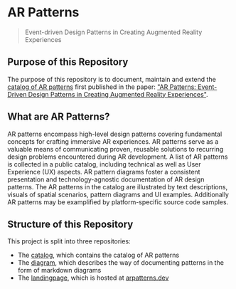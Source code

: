 # AR Patterns

> Event-driven Design Patterns in Creating Augmented Reality Experiences

## Purpose of this Repository
The purpose of this repository is to document, maintain and extend the [catalog of AR patterns](../../catalog/) first published in the paper: ["AR Patterns: Event-Driven Design Patterns in Creating Augmented Reality Experiences"](https://link.springer.com/chapter/10.1007/978-3-031-48495-7_6).

## What are AR Patterns?
AR patterns encompass high-level design patterns covering fundamental concepts for crafting immersive AR experiences. AR patterns serve as a valuable means of communicating proven, reusable solutions to recurring design problems encountered during AR development. A list of AR patterns is collected in a public catalog, including technical as well as User Experience (UX) aspects. AR pattern diagrams foster a consistent presentation and technology-agnostic documentation of AR design patterns. The AR patterns in the catalog are illustrated by text descriptions, visuals of spatial scenarios, pattern diagrams and UI examples. Additionally AR patterns may be examplified by platform-specific source code samples.

## Structure of this Repository
This project is split into three repositories:
* The [catalog](../../catalog), which contains the catalog of AR patterns
* The [diagram](../../diagram/), which describes the way of documenting patterns in the form of markdown diagrams
* The [landingpage](../../landingpage/), which is hosted at [arpatterns.dev](https://arpatterns.dev)
